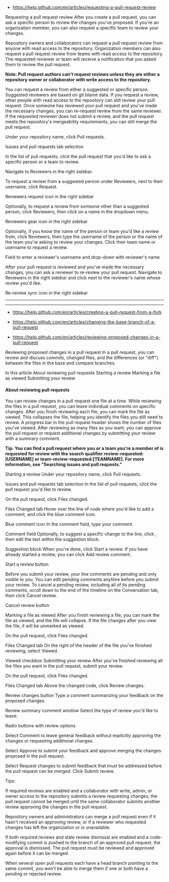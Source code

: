 - https://help.github.com/en/articles/requesting-a-pull-request-review

Requesting a pull request review
After you create a pull request, you can ask a specific person to review the changes you've proposed.
If you're an organization member, you can also request a specific team to review your changes.

Repository owners and collaborators can request a pull request review from anyone with read access to the repository.
Organization members can also request a pull request review from teams with read access to the repository.
The requested reviewer or team will receive a notification that you asked them to review the pull request.

**Note: Pull request authors can't request reviews unless they are either a repository owner or collaborator with write access to the repository.**

You can request a review from either a suggested or specific person.
Suggested reviewers are based on git blame data.
If you request a review, other people with read access to the repository can still review your pull request.
Once someone has reviewed your pull request and you've made the necessary changes, you can re-request review from the same reviewer.
If the requested reviewer does not submit a review, and the pull request meets the repository's mergeability requirements, you can still merge the pull request.

Under your repository name, click  Pull requests.

Issues and pull requests tab selection

In the list of pull requests, click the pull request that you'd like to ask a specific person or a team to review.

Navigate to Reviewers in the right sidebar.

To request a review from a suggested person under Reviewers, next to their username, click Request.

Reviewers request icon in the right sidebar

Optionally, to request a review from someone other than a suggested person, click Reviewers, then click on a name in the dropdown menu.

Reviewers gear icon in the right sidebar

Optionally, if you know the name of the person or team you'd like a review from, click Reviewers, then type the username of the person or the name of the team you're asking to review your changes.
Click their team name or username to request a review.

Field to enter a reviewer's username and drop-down with reviewer's name

After your pull request is reviewed and you've made the necessary changes, you can ask a reviewer to re-review your pull request.
Navigate to Reviewers in the right sidebar and click  next to the reviewer's name whose review you'd like.

Re-review sync icon in the right sidebar

---
---

- https://help.github.com/en/articles/creating-a-pull-request-from-a-fork

- https://help.github.com/en/articles/changing-the-base-branch-of-a-pull-request


- https://help.github.com/en/articles/reviewing-proposed-changes-in-a-pull-request

Reviewing proposed changes in a pull request
In a pull request, you can review and discuss commits, changed files, and the differences (or "diff") between the files in the base and compare branches.

In this article
About reviewing pull requests
Starting a review
Marking a file as viewed
Submitting your review

#### About reviewing pull requests

You can review changes in a pull request one file at a time.
While reviewing the files in a pull request, you can leave individual comments on specific changes.
After you finish reviewing each file, you can mark the file as viewed.
This collapses the file, helping you identify the files you still need to review.
A progress bar in the pull request header shows the number of files you've viewed.
After reviewing as many files as you want, you can approve the pull request or request additional changes by submitting your review with a summary comment.

**Tip: You can find a pull request where you or a team you're a member of is requested for review with the search qualifier review-requested:[USERNAME] or team-review-requested:[TEAMNAME].
For more information, see "Searching issues and pull requests."**

Starting a review
Under your repository name, click  Pull requests.

Issues and pull requests tab selection
In the list of pull requests, click the pull request you'd like to review.

On the pull request, click  Files changed.

Files Changed tab
Hover over the line of code where you'd like to add a comment, and click the blue comment icon.

Blue comment icon
In the comment field, type your comment.

Comment field
Optionally, to suggest a specific change to the line, click , then edit the text within the suggestion block.

Suggestion block
When you're done, click Start a review.
If you have already started a review, you can click Add review comment.

Start a review button

Before you submit your review, your line comments are pending and only visible to you.
You can edit pending comments anytime before you submit your review.
To cancel a pending review, including all of its pending comments, scroll down to the end of the timeline on the Conversation tab, then click Cancel review.


Cancel review button

Marking a file as viewed
After you finish reviewing a file, you can mark the file as viewed, and the file will collapse. If the file changes after you view the file, it will be unmarked as viewed.


On the pull request, click  Files changed.

Files Changed tab
On the right of the header of the file you've finished reviewing, select Viewed.


Viewed checkbox
Submitting your review
After you've finished reviewing all the files you want in the pull request, submit your review.

On the pull request, click  Files changed.

Files Changed tab
Above the changed code, click Review changes.

Review changes button
Type a comment summarizing your feedback on the proposed changes.

Review summary comment window
Select the type of review you'd like to leave:

Radio buttons with review options

Select Comment to leave general feedback without explicitly approving the changes or requesting additional changes.

Select Approve to submit your feedback and approve merging the changes proposed in the pull request.

Select Request changes to submit feedback that must be addressed before the pull request can be merged.
Click Submit review.

Tips:

If required reviews are enabled and a collaborator with write, admin, or owner access to the repository submits a review requesting changes, the pull request cannot be merged until the same collaborator submits another review approving the changes in the pull request.


Repository owners and administrators can merge a pull request even if it hasn't received an approving review, or if a reviewer who requested changes has left the organization or is unavailable.


If both required reviews and stale review dismissal are enabled and a code-modifying commit is pushed to the branch of an approved pull request, the approval is dismissed.
The pull request must be reviewed and approved again before it can be merged.


When several open pull requests each have a head branch pointing to the same commit, you won’t be able to merge them if one or both have a pending or rejected review.
